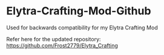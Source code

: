 # Elytra-Crafting-Mod-Github
Used for backwards compatibility for my Elytra Crafting Mod

Refer here for the updated repository: https://github.com/Frost2779/Elytra_Crafting
